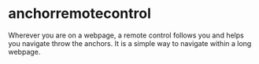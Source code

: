 # anchorremotecontrol
Wherever you are on a webpage, a remote control follows you and helps you navigate throw the anchors. It is a simple way to navigate within a long webpage.
